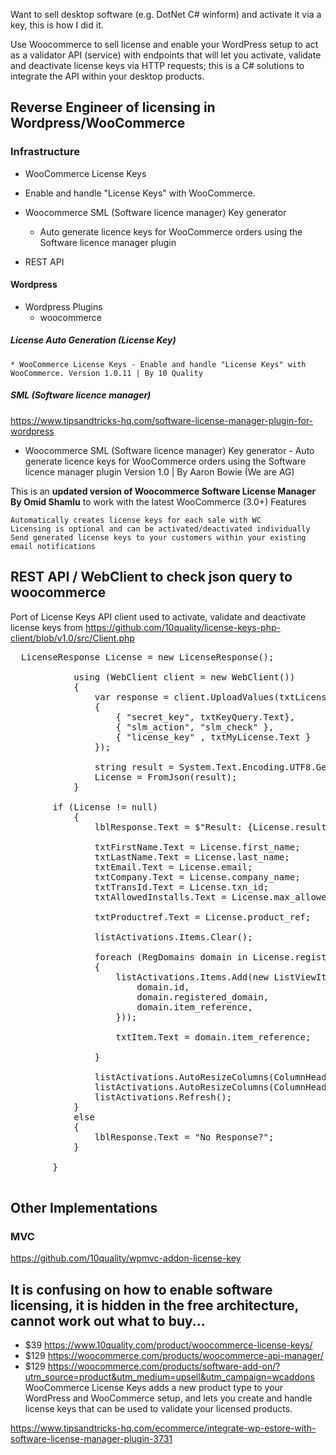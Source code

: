 Want to sell desktop software (e.g. DotNet C# winform) and activate it via a key, this is how I did it.  

Use Woocommerce to sell license and enable your WordPress setup to act as a validator API (service) with endpoints that will let you activate, validate and deactivate license keys via HTTP requests; this is a C# solutions to integrate the API within your desktop products.

## Reverse Engineer of licensing in Wordpress/WooCommerce

### Infrastructure

 * WooCommerce License Keys
  * Enable and handle "License Keys" with WooCommerce.


 * Woocommerce SML (Software licence manager) Key generator
	 * Auto generate licence keys for WooCommerce orders using the Software licence manager plugin

 * REST API

#### Wordpress

  * Wordpress Plugins
    * woocommerce
    
##### License Auto Generation (License Key)
    * WooCommerce License Keys - Enable and handle "License Keys" with WooCommerce. Version 1.0.11 | By 10 Quality

##### SML (Software licence manager) 
https://www.tipsandtricks-hq.com/software-license-manager-plugin-for-wordpress

* Woocommerce SML (Software licence manager) Key generator - Auto generate licence keys for WooCommerce orders using the Software licence manager plugin Version 1.0 | By Aaron Bowie (We are AG) 

This is an __updated version of Woocommerce Software License Manager By Omid Shamlu__ to work with the latest WooCommerce (3.0+)
Features

    Automatically creates license keys for each sale with WC
    Licensing is optional and can be activated/deactivated individually
    Send generated license keys to your customers within your existing email notifications



## REST API / WebClient to check json query to woocommerce

Port of License Keys API client used to activate, validate and deactivate license keys from https://github.com/10quality/license-keys-php-client/blob/v1.0/src/Client.php

<pre>
  LicenseResponse License = new LicenseResponse();

            using (WebClient client = new WebClient())
            {
                var response = client.UploadValues(txtLicenseServer.Text, new NameValueCollection()
                {
                    { "secret_key", txtKeyQuery.Text},
                    { "slm_action", "slm_check" },
                    { "license_key" , txtMyLicense.Text }
                });

                string result = System.Text.Encoding.UTF8.GetString(response);
                License = FromJson<LicenseResponse>(result);
            }
	    
	    if (License != null)
            {
                lblResponse.Text = $"Result: {License.result} | Message: {License.message} | Key: {License.key}";

                txtFirstName.Text = License.first_name;
                txtLastName.Text = License.last_name;
                txtEmail.Text = License.email;
                txtCompany.Text = License.company_name;
                txtTransId.Text = License.txn_id;
                txtAllowedInstalls.Text = License.max_allowed_domains;

                txtProductref.Text = License.product_ref;

                listActivations.Items.Clear();

                foreach (RegDomains domain in License.registered_domains)
                {
                    listActivations.Items.Add(new ListViewItem(new string[] {
                        domain.id,
                        domain.registered_domain,
                        domain.item_reference,
                    }));

                    txtItem.Text = domain.item_reference;

                }

                listActivations.AutoResizeColumns(ColumnHeaderAutoResizeStyle.ColumnContent);
                listActivations.AutoResizeColumns(ColumnHeaderAutoResizeStyle.HeaderSize);
                listActivations.Refresh();
            }
            else
            {
                lblResponse.Text = "No Response?";
            }

        }
	    </pre>
## Other Implementations

### MVC
https://github.com/10quality/wpmvc-addon-license-key

## It is confusing on how to enable software licensing, it is hidden in the free architecture, cannot work out what to buy...

 *  $39 https://www.10quality.com/product/woocommerce-license-keys/
*  $129 https://woocommerce.com/products/woocommerce-api-manager/
*  $129 https://woocommerce.com/products/software-add-on/?utm_source=product&utm_medium=upsell&utm_campaign=wcaddons
WooCommerce License Keys adds a new product type to your WordPress and WooCommerce setup, and lets you create and handle license keys that can be used to validate your licensed products.  

https://www.tipsandtricks-hq.com/ecommerce/integrate-wp-estore-with-software-license-manager-plugin-3731


